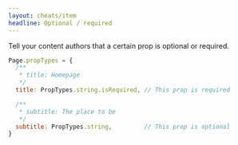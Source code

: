 ```yaml
---
layout: cheats/item
headline: Optional / required
---
```


Tell your content authors that a certain prop is optional or required.

```js
Page.propTypes = {
  /**
   * title: Homepage
   */
  title: PropTypes.string.isRequired, // This prop is required

  /**
   * subtitle: The place to be
   */
  subtitle: PropTypes.string,         // This prop is optional
}
```

